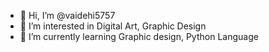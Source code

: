 - 👋 Hi, I’m @vaidehi5757
- 👀 I’m interested in Digital Art, Graphic Design
- 🌱 I’m currently learning Graphic design, Python Language
<!---
vaidehi5757/vaidehi5757 is a ✨ special ✨ repository because its `README.md` (this file) appears on your GitHub profile.
You can click the Preview link to take a look at your changes.
--->
